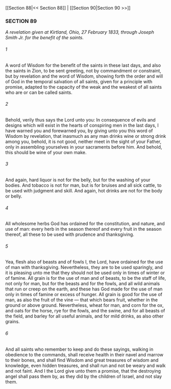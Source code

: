 [[Section 88|<< Section 88]]  |  [[Section 90|Section 90 >>]]

### SECTION 89

*A revelation given at Kirtland, Ohio, 27 February 1833, through Joseph Smith Jr. for the benefit of the saints.*

###### 1
A word of Wisdom for the benefit of the saints in these last days, and also the saints in Zion, to be sent greeting, not by commandment or constraint, but by revelation and the word of Wisdom, showing forth the order and will of God in the temporal salvation of all saints, given for a principle with promise, adapted to the capacity of the weak and the weakest of all saints who are or can be called saints.

###### 2
Behold, verily thus says the Lord unto you: In consequence of evils and designs which will exist in the hearts of conspiring men in the last days, I have warned you and forewarned you, by giving unto you this word of Wisdom by revelation, that inasmuch as any man drinks wine or strong drink among you, behold, it is not good, neither meet in the sight of your Father, only in assembling yourselves in your sacraments before him. And behold, this should be wine of your own make.

###### 3
And again, hard liquor is not for the belly, but for the washing of your bodies. And tobacco is not for man, but is for bruises and all sick cattle, to be used with judgment and skill. And again, hot drinks are not for the body or belly.

###### 4
All wholesome herbs God has ordained for the constitution, and nature, and use of man: every herb in the season thereof and every fruit in the season thereof, all these to be used with prudence and thanksgiving.

###### 5
Yea, flesh also of beasts and of fowls I, the Lord, have ordained for the use of man with thanksgiving. Nevertheless, they are to be used sparingly, and it is pleasing unto me that they should not be used only in times of winter or of famine. All grain is for the use of man and of beasts, to be the staff of life, not only for man, but for the beasts and for the fowls, and all wild animals that run or creep on the earth, and these has God made for the use of man only in times of famine or excess of hunger. All grain is good for the use of man, as also the fruit of the vine — that which bears fruit, whether in the ground or above ground. Nevertheless, wheat for man, and corn for the ox, and oats for the horse, rye for the fowls, and the swine, and for all beasts of the field, and barley for all useful animals, and for mild drinks, as also other grains.

###### 6
And all saints who remember to keep and do these sayings, walking in obedience to the commands, shall receive health in their navel and marrow to their bones, and shall find Wisdom and great treasures of wisdom and knowledge, even hidden treasures, and shall run and not be weary and walk and not faint. And I the Lord give unto them a promise, that the destroying angel shall pass them by, as they did by the children of Israel, and not slay them.
